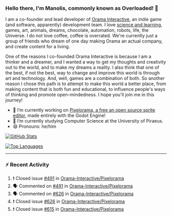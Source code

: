 ### Hello there, I'm Manolis, commonly known as Overloaded! 👋
I am a co-founder and lead developer of [Orama Interactive](https://www.orama-interactive.com/), an indie game (and software, apparently) development team. I love [science and learning](https://github.com/OverloadedOrama/KnowledgeBase), games, art, animals, dreams, chocolate, automation, robots, life, the Universe. I do not love coffee, coffee is overrated. We're currently just a group of friends who dream of one day making Orama an actual company, and create content for a living.

One of the reasons I co-founded Orama Interactive is because I am a thinker and a dreamer, and I wanted a way to get my thoughts and creativity out to the world, and to make my dreams a reality. I also think that one of the best, if not the best, way to change and improve this world is through art and technology. And, well, games are a combination of both. So another reason I chose this path is to attempt to make this world a better place, from making content that is both fun and educational, to influence people's ways of thinking and promote open-mindedness. I hope you'll join me in this journey!

- 🔭 I’m currently working on [Pixelorama, a free an open source sprite editor](https://github.com/Orama-Interactive/Pixelorama), made entirely with the Godot Engine!
- 🌱 I’m currently studying Computer Science at the University of Piraeus.
- 😄 Pronouns: he/him

[![GitHub Stats](https://github-readme-stats.vercel.app/api/?username=OverloadedOrama&show_icons=true&theme=merko)](https://github.com/anuraghazra/github-readme-stats)

[![Top Languages](https://github-readme-stats.vercel.app/api/top-langs/?username=OverloadedOrama&layout=compact&theme=merko)](https://github.com/anuraghazra/github-readme-stats)

---

### :zap: Recent Activity

<!--START_SECTION:activity-->
1. ❗️ Closed issue [#491](https://github.com/Orama-Interactive/Pixelorama/issues/491) in [Orama-Interactive/Pixelorama](https://github.com/Orama-Interactive/Pixelorama)
2. 🗣 Commented on [#491](https://github.com/Orama-Interactive/Pixelorama/issues/491) in [Orama-Interactive/Pixelorama](https://github.com/Orama-Interactive/Pixelorama)
3. 🗣 Commented on [#626](https://github.com/Orama-Interactive/Pixelorama/issues/626) in [Orama-Interactive/Pixelorama](https://github.com/Orama-Interactive/Pixelorama)
4. ❗️ Closed issue [#626](https://github.com/Orama-Interactive/Pixelorama/issues/626) in [Orama-Interactive/Pixelorama](https://github.com/Orama-Interactive/Pixelorama)
5. ❗️ Closed issue [#615](https://github.com/Orama-Interactive/Pixelorama/issues/615) in [Orama-Interactive/Pixelorama](https://github.com/Orama-Interactive/Pixelorama)
<!--END_SECTION:activity-->

<!--
**OverloadedOrama/OverloadedOrama** is a ✨ _special_ ✨ repository because its `README.md` (this file) appears on your GitHub profile.

Here are some ideas to get you started:

- 👯 I’m looking to collaborate on ...
- 🤔 I’m looking for help with ...
- 💬 Ask me about ...
- 📫 How to reach me: ...
- ⚡ Fun fact: ...
-->
